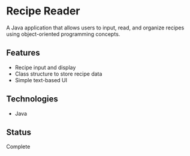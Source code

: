 # Recipe Reader

A Java application that allows users to input, read, and organize recipes using object-oriented programming concepts.

## Features
- Recipe input and display
- Class structure to store recipe data
- Simple text-based UI

## Technologies
- Java

## Status
Complete
